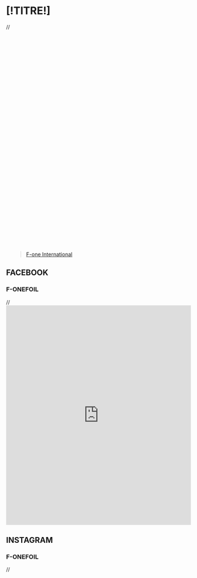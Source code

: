 
<div id="fb-root"></div>
<script>(function(d, s, id) {
  var js, fjs = d.getElementsByTagName(s)[0];
  if (d.getElementById(id)) return;
  js = d.createElement(s); js.id = id;
  js.src = "http://connect.facebook.net/fr_FR/sdk.js#xfbml=1&version=v2.5";
  fjs.parentNode.insertBefore(js, fjs);
}(document, 'script', 'facebook-jssdk'));</script>
<style>
	.fb_iframe_widget, .fb_iframe_widget span, .fb_iframe_widget span iframe[style] {
width: 100% !important;
}
</style>

<div class="[!NOMDIV!] disclaimer-hidden">
   	<div class="container nopadding-left nopadding-right">
		<div class="reseau">
			<h1>[!TITRE!]</h1>
			<div class="col-lg-6 col-sm-6 col-xs-12 nopadding-left">
				<div class="SocialHome">
					//<iframe id="facebookIframe" src-disclaimer="http://www.facebook.com/plugins/likebox.php?href=https%3A%2F%2Fwww.facebook.com%2Ffonefoil&height=590&colorscheme=light&show_faces=false&header=true&stream=true&show_border=true" scrolling="no" frameborder="0" style="border:none; overflow:hidden; width:100%; height:590px;" allowTransparency="true"></iframe>
					<div  style="padding: 0 15px;" class="fb-page" data-href="https://www.facebook.com/fonefoil" data-small-header="false" data-adapt-container-width="true" data-hide-cover="false" data-show-facepile="true" data-show-posts="true" data-width="590" data-height="600"><div class="fb-xfbml-parse-ignore"><blockquote cite="https://www.facebook.com/fonefoil"><a href="https://www.facebook.com/fonefoil">F-one  International</a></blockquote></div></div>
					<div class="reseau-1">
						<h2>FACEBOOK</h2>
						<h3>F-ONEFOIL</h3>
					</div>
				</div>
				<div class="nav-prod">
				//	<a id="scrollDownFacebook" href="#SocialHome" class="next"></a>
				</div>
			</div>
			<div class="col-lg-6 col-sm-6 col-xs-12 nopadding-right">
				<div class="SocialHome">
					<!-- LightWidget WIDGET --><script src="http://lightwidget.com/widgets/lightwidget.js"></script><iframe src="http://lightwidget.com/widgets/087a0cb2e718508a83b8942e06dee123.html" id="lightwidget_087a0cb2e7" name="lightwidget_087a0cb2e7"  scrolling="no" allowtransparency="true" class="lightwidget-widget" style="width: 100%; border: 0; overflow: hidden;min-height:600px;"></iframe>
					<div class="reseau-2">
						<h2>INSTAGRAM</h2>
						<h3>F-ONEFOIL<br></h3>
					</div>
				</div>
				<div class="nav-prod">
				//	<a id="scrollDownTwitter" href="#SocialHome" class="next"></a>
				</div>
			</div>
		</div>
	</div> 
</div>
